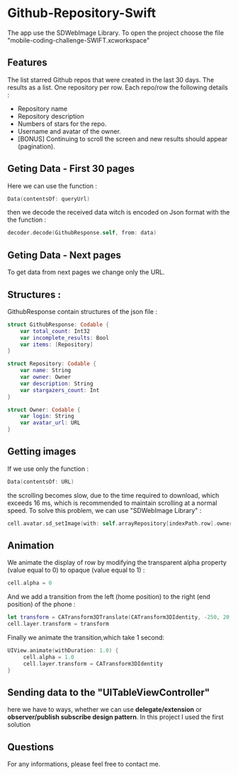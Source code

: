 # Github-Repository-Swift
The app use the SDWebImage Library.
To open the project choose the file "mobile-coding-challenge-SWIFT.xcworkspace"

## Features

The list starred Github repos that were created in the last 30 days.
The results as a list. One repository per row.
Each repo/row the following details :
+ Repository name
+ Repository description
+ Numbers of stars for the repo.
+ Username and avatar of the owner.
+ [BONUS] Continuing to scroll the screen and new results should appear (pagination).

## Geting Data - First 30 pages
Here we can use the function :
```swift
Data(contentsOf: queryUrl)
```
then we decode the received data witch is encoded on Json format with the the function :
```swift
decoder.decode(GithubResponse.self, from: data)
```
## Geting Data - Next pages
To get data from next pages we change only the URL.

## Structures :
GithubResponse contain structures of the json file :
```swift
struct GithubResponse: Codable {
    var total_count: Int32
    var incomplete_results: Bool
    var items: [Repository]
}
```
```swift
struct Repository: Codable {
    var name: String
    var owner: Owner
    var description: String
    var stargazers_count: Int
}
```
```swift
struct Owner: Codable {
    var login: String
    var avatar_url: URL
}
```

## Getting images
If we use only the function :
```swift
Data(contentsOf: URL)
```
the scrolling becomes slow, due to the time required to download, which exceeds 16 ms, which is recommended to maintain scrolling at a normal speed. To solve this problem, we can use "SDWebImage Library" :

```swift
cell.avatar.sd_setImage(with: self.arrayRepository[indexPath.row].owner.avatar_url, completed: nil)
```

## Animation
We animate the display of row by modifying the transparent alpha property (value equal to 0) to opaque (value equal to 1) :
```swift
cell.alpha = 0
```
And we add a transition from the left (home position) to the right (end position) of the phone :
```swift
let transform = CATransform3DTranslate(CATransform3DIdentity, -250, 20, 0)
cell.layer.transform = transform
```
Finally we animate the transition,which take 1 second:
```swift
UIView.animate(withDuration: 1.0) {
     cell.alpha = 1.0
     cell.layer.transform = CATransform3DIdentity
}
```

## Sending data to the "UITableViewController"
here we have to ways, whether we can use **delegate/extension** or **observer/publish subscribe design pattern**.
In this project I used the first solution

## Questions
For any informations, please feel free to contact me.
